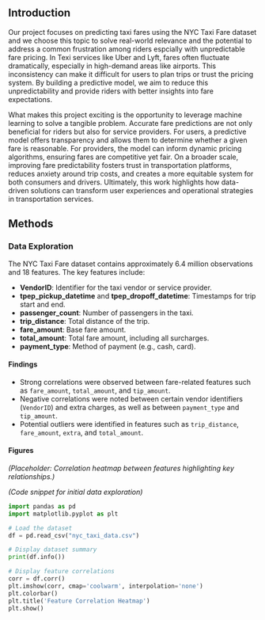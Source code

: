 ## Introduction

Our project focuses on predicting taxi fares using the NYC Taxi Fare dataset and we choose this topic to solve real-world relevance and the potential to address a common frustration among riders espcially with unpredictable fare pricing. In Texi services like Uber and Lyft, fares often fluctuate dramatically, especially in high-demand areas like airports. This inconsistency can make it difficult for users to plan trips or trust the pricing system. By building a predictive model, we aim to reduce this unpredictability and provide riders with better insights into fare expectations.

What makes this project exciting is the opportunity to leverage machine learning to solve a tangible problem. Accurate fare predictions are not only beneficial for riders but also for service providers. For users, a predictive model offers transparency and allows them to determine whether a given fare is reasonable. For providers, the model can inform dynamic pricing algorithms, ensuring fares are competitive yet fair. On a broader scale, improving fare predictability fosters trust in transportation platforms, reduces anxiety around trip costs, and creates a more equitable system for both consumers and drivers. Ultimately, this work highlights how data-driven solutions can transform user experiences and operational strategies in transportation services.

## Methods

### Data Exploration

The NYC Taxi Fare dataset contains approximately 6.4 million observations and 18 features. The key features include:

- **VendorID**: Identifier for the taxi vendor or service provider.  
- **tpep_pickup_datetime** and **tpep_dropoff_datetime**: Timestamps for trip start and end.  
- **passenger_count**: Number of passengers in the taxi.  
- **trip_distance**: Total distance of the trip.  
- **fare_amount**: Base fare amount.  
- **total_amount**: Total fare amount, including all surcharges.  
- **payment_type**: Method of payment (e.g., cash, card).  

#### Findings
- Strong correlations were observed between fare-related features such as `fare_amount`, `total_amount`, and `tip_amount`.
- Negative correlations were noted between certain vendor identifiers (`VendorID`) and extra charges, as well as between `payment_type` and `tip_amount`.
- Potential outliers were identified in features such as `trip_distance`, `fare_amount`, `extra`, and `total_amount`.

#### Figures
*(Placeholder: Correlation heatmap between features highlighting key relationships.)*

*(Code snippet for initial data exploration)*  
```python
import pandas as pd
import matplotlib.pyplot as plt

# Load the dataset
df = pd.read_csv("nyc_taxi_data.csv")

# Display dataset summary
print(df.info())

# Display feature correlations
corr = df.corr()
plt.imshow(corr, cmap='coolwarm', interpolation='none')
plt.colorbar()
plt.title('Feature Correlation Heatmap')
plt.show()

